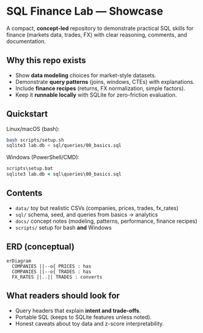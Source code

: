 # SQL Finance Lab — Showcase
A compact, **concept-led** repository to demonstrate practical SQL skills for finance (markets data, trades, FX) with clear reasoning, comments, and documentation.

## Why this repo exists
- Show **data modeling** choices for market-style datasets.
- Demonstrate **query patterns** (joins, windows, CTEs) with explanations.
- Include **finance recipes** (returns, FX normalization, simple factors).
- Keep it **runnable locally** with SQLite for zero-friction evaluation.

## Quickstart
Linux/macOS (bash):
```bash
bash scripts/setup.sh
sqlite3 lab.db < sql/queries/00_basics.sql
```
Windows (PowerShell/CMD):
```bat
scripts\setup.bat
sqlite3 lab.db < sql\queries\00_basics.sql
```

## Contents
- `data/` toy but realistic CSVs (companies, prices, trades, fx_rates)
- `sql/` schema, seed, and queries from basics → analytics
- `docs/` concept notes (modeling, patterns, performance, finance recipes)
- `scripts/` setup for bash **and** Windows

## ERD (conceptual)
```mermaid
erDiagram
  COMPANIES ||--o{ PRICES : has
  COMPANIES ||--o{ TRADES : has
  FX_RATES ||..|| TRADES : converts
```

## What readers should look for
- Query headers that explain **intent and trade-offs**.
- Portable SQL (keeps to SQLite features unless noted).
- Honest caveats about toy data and z-score interpretability.


